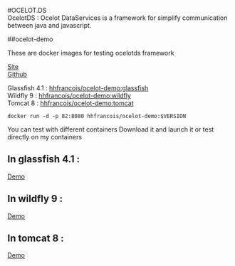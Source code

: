 #OCELOT.DS  
OcelotDS : Ocelot DataServices is a framework for simplify communication between java and javascript.  

##ocelot-demo

These are docker images for testing ocelotds framework

[Site](http://hhdevelopment.github.io/ocelot/)   
[Github](https://github.com/hhdevelopment/ocelot)

Glassfish 4.1 : [hhfrancois/ocelot-demo:glassfish](https://github.com/hhdevelopment/ocelot-demo/blob/glassfish/Dockerfile)    
Wildfly 9 : [hhfrancois/ocelot-demo:wildfly](https://github.com/hhdevelopment/ocelot-demo/blob/wildfly/Dockerfile)    
Tomcat 8 : [hhfrancois/ocelot-demo:tomcat](https://github.com/hhdevelopment/ocelot-demo/blob/tomcat/Dockerfile)    

```
docker run -d -p 82:8080 hhfrancois/ocelot-demo:$VERSION
```

You can test with different containers
Download it and launch it or test directly on my containers

## In glassfish 4.1 :
[Demo](http://demo.ocelotdes.org/ocelot-test/)

## In wildfly 9 :
[Demo](http://demo.hhdev.fr:81/ocelot-test/)

## In tomcat  8 :
[Demo](http://demo.hhdev.fr:82/ocelot-test/)







